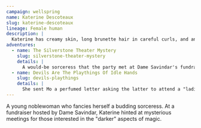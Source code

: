```yaml
---
campaign: wellspring
name: Katerine Descoteaux
slug: katerine-descoteaux
lineage: Female human
description: |
  Katerine has creamy skin, long brunette hair in careful curls, and an impressive décolletage she dresses to emphasize.
adventures:
  - name: The Silverstone Theater Mystery
    slug: silverstone-theater-mystery
    details: |
      A would-be sorceress that the party met at Dame Savindar's fundraiser.
  - name: Devils Are The Playthings Of Idle Hands
    slug: devils-playthings
    details: |
      She sent Mo a perfumed letter asking the latter to attend a "ladie's salon".
---
```


A young noblewoman who fancies herself a budding sorceress. At a fundraiser hosted by Dame Savindar, Katerine hinted at mysterious meetings for those interested in the "darker" aspects of magic.
